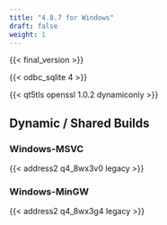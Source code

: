 ```yaml
---
title: "4.8.7 for Windows"
draft: false
weight: 1
---
```


{{< final_version >}}

{{< odbc_sqlite 4 >}}

{{< qt5tls openssl 1.0.2 dynamiconly >}}

## Dynamic / Shared Builds

### Windows-MSVC

{{< address2 q4_8wx3v0 legacy >}}

### Windows-MinGW

{{< address2 q4_8wx3g4 legacy >}}
